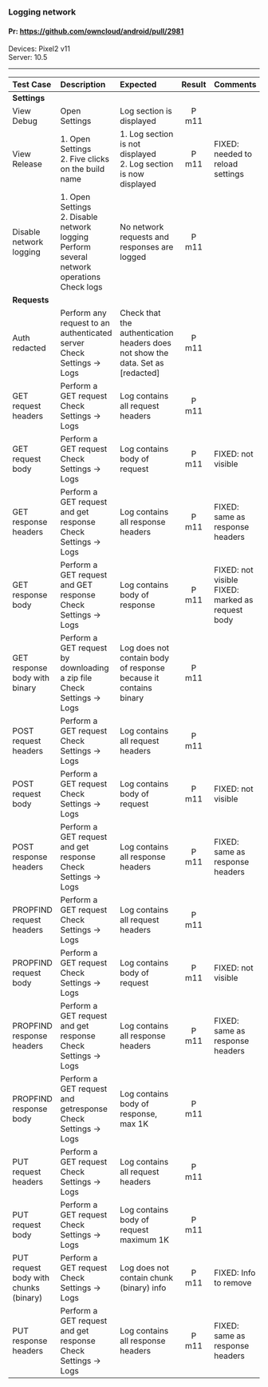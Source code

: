 ###  Logging network

#### Pr: https://github.com/owncloud/android/pull/2981

Devices: Pixel2 v11<br>
Server: 10.5

---
 
| Test Case | Description | Expected | Result | Comments |
| :-------- | :---------- | :------- | :----: | :------- | 
| **Settings** |||||
| View Debug | Open Settings | Log section is displayed | P m11 | |  |
| View Release | 1. Open Settings<br>2. Five clicks on the build name | 1. Log section is not displayed<br>2. Log section is now displayed | P m11 | FIXED: needed to reload settings|  |
| Disable network logging | 1. Open Settings<br>2. Disable network logging<br>Perform several network operations<br>Check logs | No network requests and responses are logged | P m11 | |  |
| **Requests** |||||
| Auth redacted | Perform any request to an authenticated server<br>Check Settings -> Logs | Check that the authentication headers does not show the data. Set as [redacted] | P m11|  |  |
| GET request headers | Perform a GET request<br>Check Settings -> Logs | Log contains all request headers | P m11|  |  |
| GET request body | Perform a GET request<br>Check Settings -> Logs | Log contains body of request|P m11 | FIXED: not visible |  |
| GET response headers | Perform a GET request and get response<br>Check Settings -> Logs | Log contains all response headers | P m11| FIXED: same as response headers |  |
| GET response body | Perform a GET request and GET response<br>Check Settings -> Logs | Log contains body of response|P m11 | FIXED: not visible<br>FIXED: marked as request body|  |
| GET response body with binary | Perform a GET request by downloading a zip file<br>Check Settings -> Logs | Log does not contain body of response because it contains binary | P m11 | |  |
| POST request headers | Perform a GET request<br>Check Settings -> Logs | Log contains all request headers | P m11|  |  |
| POST request body | Perform a GET request<br>Check Settings -> Logs | Log contains body of request| P m11| FIXED: not visible |
| POST response headers | Perform a GET request and get response<br>Check Settings -> Logs | Log contains all response headers | P m11| FIXED: same as response headers|  |
| PROPFIND request headers | Perform a GET request<br>Check Settings -> Logs | Log contains all request headers |P m11 |  |  |
| PROPFIND request body | Perform a GET request<br>Check Settings -> Logs | Log contains body of request|P m11 | FIXED: not visible|  |
| PROPFIND response headers | Perform a GET request and get response<br>Check Settings -> Logs | Log contains all response headers | P m11| FIXED: same as response headers|  |
| PROPFIND response body | Perform a GET request and getresponse<br>Check Settings -> Logs | Log contains body of response, max 1K| P m11| |  |
| PUT request headers | Perform a GET request<br>Check Settings -> Logs | Log contains all request headers | P m11|  |  |
| PUT request body | Perform a GET request<br>Check Settings -> Logs | Log contains body of request maximum 1K| P m11| |  |
| PUT request body with chunks (binary) | Perform a GET request<br>Check Settings -> Logs | Log does not contain chunk (binary) info | P m11| FIXED: Info to remove |  |
| PUT response headers | Perform a GET request and get response<br>Check Settings -> Logs | Log contains all response headers |P m11 |FIXED: same as response headers |  |
